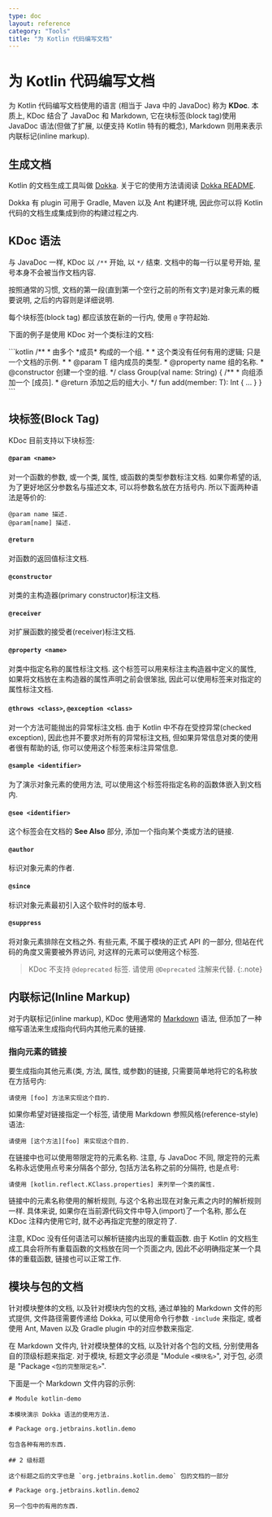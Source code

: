 ```yaml
---
type: doc
layout: reference
category: "Tools"
title: "为 Kotlin 代码编写文档"
---
```


# 为 Kotlin 代码编写文档

为 Kotlin 代码编写文档使用的语言 (相当于 Java 中的 JavaDoc) 称为 **KDoc**.
本质上, KDoc 结合了 JavaDoc 和 Markdown, 它在块标签(block tag)使用 JavaDoc 语法(但做了扩展, 以便支持 Kotlin 特有的概念),
Markdown 则用来表示内联标记(inline markup).

## 生成文档

Kotlin 的文档生成工具叫做 [Dokka](https://github.com/Kotlin/dokka). 关于它的使用方法请阅读
[Dokka README](https://github.com/Kotlin/dokka/blob/master/README.md).

Dokka 有 plugin 可用于 Gradle, Maven 以及 Ant 构建环境, 因此你可以将 Kotlin 代码的文档生成集成到你的构建过程之内.

## KDoc 语法

与 JavaDoc 一样, KDoc 以 `/**` 开始, 以 `*/` 结束.
文档中的每一行以星号开始, 星号本身不会被当作文档内容.

按照通常的习惯, 文档的第一段(直到第一个空行之前的所有文字)是对象元素的概要说明,
之后的内容则是详细说明.

每个块标签(block tag) 都应该放在新的一行内, 使用 `@` 字符起始.

下面的例子是使用 KDoc 对一个类标注的文档:

<div class="sample" markdown="1" theme="idea" data-highlight-only>
```kotlin
/**
 * 由多个 *成员* 构成的一个组.
 *
 * 这个类没有任何有用的逻辑; 只是一个文档的示例.
 *
 * @param T 组内成员的类型.
 * @property name 组的名称.
 * @constructor 创建一个空的组.
 */
class Group<T>(val name: String) {
    /**
     * 向组添加一个 [成员].
     * @return 添加之后的组大小.
     */
    fun add(member: T): Int { ... }
}
```
</div>

## 块标签(Block Tag)

KDoc 目前支持以下块标签:

#### `@param <name>`

对一个函数的参数, 或一个类, 属性, 或函数的类型参数标注文档.
如果你希望的话, 为了更好地区分参数名与描述文本, 可以将参数名放在方括号内.
所以下面两种语法是等价的:

```
@param name 描述.
@param[name] 描述.
```

#### `@return`

对函数的返回值标注文档.

#### `@constructor`

对类的主构造器(primary constructor)标注文档.

#### `@receiver`

对扩展函数的接受者(receiver)标注文档.

#### `@property <name>`

对类中指定名称的属性标注文档. 这个标签可以用来标注主构造器中定义的属性,
如果将文档放在主构造器的属性声明之前会很笨拙, 因此可以使用标签来对指定的属性标注文档.

#### `@throws <class>`, `@exception <class>`

对一个方法可能抛出的异常标注文档.
由于 Kotlin 中不存在受控异常(checked exception), 因此也并不要求对所有的异常标注文档,
但如果异常信息对类的使用者很有帮助的话, 你可以使用这个标签来标注异常信息.

#### `@sample <identifier>`

为了演示对象元素的使用方法, 可以使用这个标签将指定名称的函数体嵌入到文档内.

#### `@see <identifier>`

这个标签会在文档的 **See Also** 部分, 添加一个指向某个类或方法的链接.

#### `@author`

标识对象元素的作者.

#### `@since`

标识对象元素最初引入这个软件时的版本号.

#### `@suppress`

将对象元素排除在文档之外. 有些元素, 不属于模块的正式 API 的一部分,
但站在代码的角度又需要被外界访问, 对这样的元素可以使用这个标签.

> KDoc 不支持 `@deprecated` 标签. 请使用 `@Deprecated` 注解来代替.
{:.note}


## 内联标记(Inline Markup)

对于内联标记(inline markup), KDoc 使用通常的 [Markdown](http://daringfireball.net/projects/markdown/syntax) 语法,
但添加了一种缩写语法来生成指向代码内其他元素的链接.

### 指向元素的链接

要生成指向其他元素(类, 方法, 属性, 或参数)的链接, 只需要简单地将它的名称放在方括号内:

```
请使用 [foo] 方法来实现这个目的.
```

如果你希望对链接指定一个标签, 请使用 Markdown 参照风格(reference-style)语法:

```
请使用 [这个方法][foo] 来实现这个目的.
```

在链接中也可以使用带限定符的元素名称.
注意, 与 JavaDoc 不同, 限定符的元素名称永远使用点号来分隔各个部分, 包括方法名称之前的分隔符, 也是点号:

```
请使用 [kotlin.reflect.KClass.properties] 来列举一个类的属性.
```

链接中的元素名称使用的解析规则, 与这个名称出现在对象元素之内时的解析规则一样.
具体来说, 如果你在当前源代码文件中导入(import)了一个名称,
那么在 KDoc 注释内使用它时, 就不必再指定完整的限定符了.

注意, KDoc 没有任何语法可以解析链接内出现的重载函数.
由于 Kotlin 的文档生成工具会将所有重载函数的文档放在同一个页面之内,
因此不必明确指定某一个具体的重载函数, 链接也可以正常工作.


## 模块与包的文档

针对模块整体的文档, 以及针对模块内包的文档, 通过单独的 Markdown 文件的形式提供,
文件路径需要传递给 Dokka, 可以使用命令行参数 `-include` 来指定,
或者使用 Ant, Maven 以及 Gradle plugin 中的对应参数来指定.

在 Markdown 文件内, 针对模块整体的文档, 以及针对各个包的文档, 分别使用各自的顶级标题来指定.
对于模块, 标题文字必须是 "Module `<模块名>`", 对于包, 必须是 "Package `<包的完整限定名>`".

下面是一个 Markdown 文件内容的示例:

```
# Module kotlin-demo

本模块演示 Dokka 语法的使用方法.

# Package org.jetbrains.kotlin.demo

包含各种有用的东西.

## 2 级标题

这个标题之后的文字也是 `org.jetbrains.kotlin.demo` 包的文档的一部分

# Package org.jetbrains.kotlin.demo2

另一个包中的有用的东西.
```
